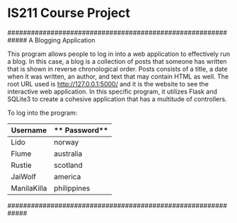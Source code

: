 # IS211 Course Project

#############################################################
A Blogging Application

  This program allows people to log in into a web application
to effectively run a blog. In this case, a blog is a collection of
posts that someone has written that is shown in reverse
chronological order. Posts consists of a title, a date when it was
written, an author, and text that may contain HTML as well. The root URL
used is http://127.0.0.1:5000/ and it is the website to see the 
interactive web application. In this specific program, it utilizes Flask 
and SQLite3 to create a cohesive application that has a multitude of
controllers. 

To log into the program: 

**Username**  | ** Password**
------------------------- | -------------------------
Lido    |    norway
Flume  |    australia
Rustie   |   scotland
JaiWolf  |    america
ManilaKilla | philippines



#############################################################
